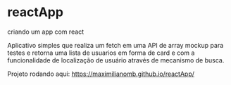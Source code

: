 # reactApp
criando um app com react
 
 
 Aplicativo simples que realiza um fetch em uma API de array mockup para testes e retorna uma lista de usuarios em forma de card e com a funcionalidade de localização de usuário através de mecanismo de busca.

Projeto rodando aqui: https://maximilianomb.github.io/reactApp/
